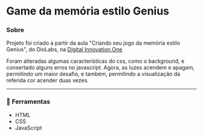 # Game da memória estilo Genius
### Sobre
Projeto foi criado a partir da aula "Criando seu jogo da memória estilo Genius", do DioLabs, na [Digital Innovation One](https://digitalinnovation.one/ "Digital Innovation One")

Foram alteradas algumas características do css, como o background, e consertado alguns erros no javascript. Agora, as luzes acendem e apagam, permitindo um maior desafio, e também, permitindo a visualização da referida cor acender duas vezes.

---

### 🚀 Ferramentas
- HTML
- CSS
- JavaScript
